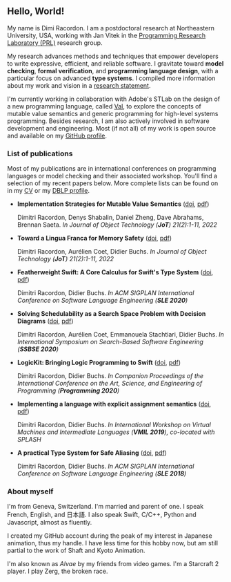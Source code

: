 ## Hello, World!

My name is Dimi Racordon.
I am a postdoctoral research at Northeastern University, USA, working with Jan Vitek in the [Programming Research Laboratory (PRL)](https://prl.ccs.neu.edu/) research group.

My research advances methods and techniques that empower developers to write expressive, efficient, and reliable software. I gravitate toward **model checking**, **formal verification**, and **programming language design**, with a particular focus on advanced **type systems**.
I compiled more information about my work and vision in a [research statement](assets/pdfs/research-statement.pdf).

I'm currently working in collaboration with Adobe's STLab on the design of a new programming language, called [Val](https://val-lang.dev), to explore the concepts of mutable value semantics and generic programming for high-level systems programming.
Besides research, I am also actively involved in software development and engineering.
Most (if not all) of my work is open source and available on my [GitHub profile](https://github.com/kyouko-taiga).

### List of publications

Most of my publications are in international conferences on programming languages or model checking and their associated workshop. You'll find a selection of my recent papers below. More complete lists can be found on in my [CV](assets/pdfs/cv.pdf) or my [DBLP profile](https://dblp.org/pid/164/5675.html).

* **Implementation Strategies for Mutable Value Semantics** ([doi](https://doi.org/10.5381/jot.2022.21.2.a2), [pdf](assets/papers/jot2022-mvs.pdf))

  Dimitri Racordon, Denys Shabalin, Daniel Zheng, Dave Abrahams, Brennan Saeta.
  _In Journal of Object Technology (**JoT**) 21(2):1-11, 2022_

* **Toward a Lingua Franca for Memory Safety** ([doi](https://doi.org/10.5381/jot.2022.21.2.a3), [pdf](assets/papers/jot2022-fuel.pdf))

  Dimitri Racordon, Aurélien Coet, Didier Buchs.
  _In Journal of Object Technology (**JoT**) 21(2):1-11, 2022_

* **Featherweight Swift: A Core Calculus for Swift's Type System** ([doi](https://doi.org/10.1145/3426425.3426939), [pdf](assets/papers/sle2020-fs.pdf))

  Dimitri Racordon, Didier Buchs.
  _In ACM SIGPLAN International Conference on Software Language Engineering (**SLE 2020**)_

* **Solving Schedulability as a Search Space Problem with Decision Diagrams** ([doi](https://doi.org/10.1007/978-3-030-59762-7_6), [pdf](assets/papers/ssbse2020-mfdd.pdf))

  Dimitri Racordon, Aurélien Coet, Emmanouela Stachtiari, Didier Buchs.
  _In International Symposium on Search-Based Software Engineering (**SSBSE 2020**)_

* **LogicKit: Bringing Logic Programming to Swift** ([doi](https://doi.org/10.1145/3397537.3399575), [pdf](assets/papers/programming2020-logickit.pdf))

  Dimitri Racordon, Didier Buchs.
  _In Companion Proceedings of the International Conference on the Art, Science, and Engineering of Programming (**Programming 2020**)_

* **Implementing a language with explicit assignment semantics** ([doi](https://doi.org/10.1145/3358504.3361227), [pdf](assets/papers/vmil2019-anzen.pdf))

  Dimitri Racordon, Didier Buchs.
  _In International Workshop on Virtual Machines and Intermediate Languages (**VMIL 2019**), co-located with SPLASH_

* **A practical Type System for Safe Aliasing** ([doi](https://doi.org/10.1145/3276604.3276612), [pdf](assets/papers/sle2018-safescript.pdf))

  Dimitri Racordon, Didier Buchs.
  _In ACM SIGPLAN International Conference on Software Language Engineering (**SLE 2018**)_

### About myself

I'm from Geneva, Switzerland.
I'm married and parent of one.
I speak French, English, and 日本語.
I also speak Swift, C/C++, Python and Javascript, almost as fluently.

I created my GitHub account during the peak of my interest in Japanese animation, thus my handle.
I have less time for this hobby now, but am still partial to the work of Shaft and Kyoto Animation.

I'm also known as *Alvae* by my friends from video games.
I'm a Starcraft 2 player.
I play Zerg, the broken race.

